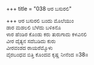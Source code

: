 +++
title = "038 ಆರ ಬಸುರಲಿ"

+++
ಆರ ಬಸುರಲಿ ಬಂದು ಮೊಲೆಯುಂ  
ಡಾರ ಮಡಲಲಿ ಬೆಳೆದು ಬಳಿಕಿನೊ  
ಳಾರ ಹೆಂಡಿರ ಕೊಂಡು ಕರು ತುರುಗಾದು ಕಳವಿನಲಿ  
ವೀರ ದೈತ್ಯನ ಸದೆಬಡಿದು ಕುರು  
ವೀರವಂಶದ ರಾಯರೆಮ್ಮೊಳು  
ವೈರಬಂಧವ ಬಿತ್ತಿ ಕೊಂದವ ಕೃಷ್ಣ ನೀನೆಂದ      ॥38॥